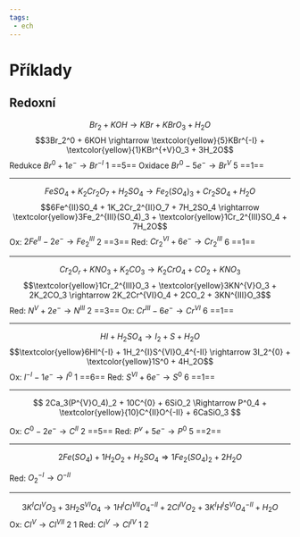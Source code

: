 ```yaml
---
tags:
 - ech
---
```

# Příklady

## Redoxní
$$Br_2 + KOH \rightarrow KBr + KBrO_3 + H_2O$$
$$3Br_2^0 + 6KOH \rightarrow \textcolor{yellow}{5}KBr^{-I} + \textcolor{yellow}{1}KBr^{+V}O_3 + 3H_2O$$
Redukce $Br^0 + 1e^- \rightarrow Br^{-I}$ 1  ==5==
Oxidace $Br^0 - 5e^- \rightarrow Br^V$   5  ==1==

---

$$FeSO_4 + K_2Cr_2O_7 + H_2SO_4 \rightarrow Fe_2(SO_4)_3 + Cr_2SO_4 + H_2O$$
$$6Fe^{II}SO_4 + 1K_2Cr_2^{II}O_7 + 7H_2SO_4 \rightarrow \textcolor{yellow}3Fe_2^{III}(SO_4)_3 + \textcolor{yellow}1Cr_2^{III}SO_4 + 7H_2O$$
Ox: $2Fe^{II} - 2e^- \rightarrow Fe_2^{III}$ 2 ==3==
Red: $Cr_2^{VI} + 6e^- \rightarrow Cr_2^{III}$ 6 ==1==

---

$$Cr_2O_r + KNO_3 + K_2CO_3 \rightarrow K_2CrO_4 + CO_2 + KNO_3$$
$$\textcolor{yellow}1Cr_2^{III}O_3 + \textcolor{yellow}3KN^{V}O_3 + 2K_2CO_3 \rightarrow 2K_2Cr^{VI}O_4 + 2CO_2 + 3KN^{III}O_3$$
Red: $N^V + 2e^- \rightarrow N^{III}$ 2 ==3==
Ox: $Cr^{III} - 6e^- \rightarrow Cr^{VI}$ 6 ==1==

---

$$HI + H_2SO_4 \rightarrow I_2 + S + H_2O$$
$$\textcolor{yellow}6HI^{-I} + 1H_2^{I}S^{VI}O_4^{-II} \rightarrow 3I_2^{0} + \textcolor{yellow}1S^0 + 4H_2O$$
Ox: $I^{-I} - 1e^- \rightarrow I^{0}$ 1 ==6==
Red: $S^{VI} + 6e^- \rightarrow S^0$ 6 ==1==

---
$$
2Ca_3(P^{V}O_4)_2 + 10C^{0} + 6SiO_2 \Rightarrow P^0_4 + \textcolor{yellow}{10}C^{II}O^{-II} + 6CaSiO_3
$$

Ox: $C^0 - 2e^- \rightarrow C^{II}$ 2 ==5==
Red: $P^{v} + 5e^- \rightarrow P^0$ 5 ==2==

---
$$
2Fe(SO_4) + 1H_2O_2 + H_2SO_4 \Rightarrow 1Fe_2(SO_4)_2 + 2H_2O
$$

Red: $O_2^{-I} \rightarrow O^{-II}$

---
$$
3K^ICl^VO_3 + 3H_2S^{VI}O_4 \rightarrow 1H^{I}Cl^{VII}O^{-II}_4 + 2Cl^{IV}O_2 + 3K^IH^IS^{VI}O^{-II}_4 + H_2O
$$
Ox: $Cl^{V} \rightarrow Cl^{VII}$ 2 1
Red: $Cl^V \rightarrow Cl^{IV}$ 1 2